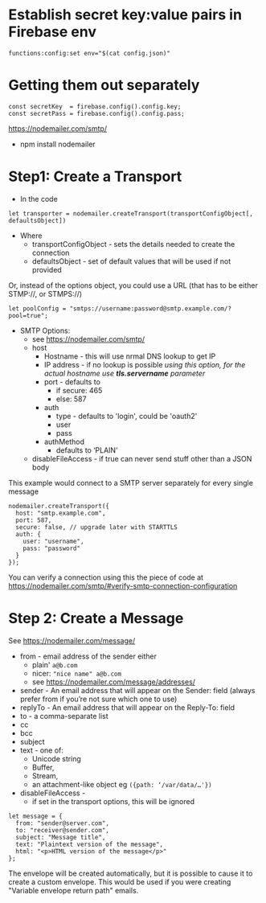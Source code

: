 # Establish secret key:value pairs in Firebase env

`functions:config:set env="$(cat config.json)"`

# Getting them out separately

```
const secretKey  = firebase.config().config.key;
const secretPass = firebase.config().config.pass;
```

https://nodemailer.com/smtp/

* npm install nodemailer

# Step1: Create a Transport

* In the code

```
let transporter = nodemailer.createTransport(transportConfigObject[, defaultsObject])
`````

* Where
    * transportConfigObject - sets the details needed to create the connection
    * defaultsObject - set of default values that will be used if not provided

Or, instead of the options object, you could use a URL (that has to be either STMP://, or STMPS://)

```apacheconf
let poolConfig = "smtps://username:password@smtp.example.com/?pool=true";
```

* SMTP Options:
    * see https://nodemailer.com/smtp/
    * host
        * Hostname - this will use nrmal DNS lookup to get IP
        * IP address - if no lookup is possible _using this option, for the actual hostname use **tls.servername**
          parameter_
        * port - defaults to
            * if secure: 465
            * else: 587
        * auth
            * type - defaults to  'login', could be 'oauth2'
            * user
            * pass
        * authMethod
            * defaults to ‘PLAIN’
    * disableFileAccess - if true can never send stuff other than a JSON body

This example would connect to a SMTP server separately for every single message

```
nodemailer.createTransport({
  host: "smtp.example.com",
  port: 587,
  secure: false, // upgrade later with STARTTLS
  auth: {
    user: "username",
    pass: "password"
  }
});

```

You can verify a connection using this the piece of code
at https://nodemailer.com/smtp/#verify-smtp-connection-configuration

# Step 2: Create a Message

See https://nodemailer.com/message/

* from - email address of the sender either
    * plain' `a@b.com`
    * nicer: `"nice name" a@b.com`
    * see https://nodemailer.com/message/addresses/
* sender - An email address that will appear on the Sender: field (always prefer from if you’re not sure which one to
  use)
* replyTo - An email address that will appear on the Reply-To: field
* to - a comma-separate list
* cc
* bcc
* subject
* text - one of:
    * Unicode string
    * Buffer,
    * Stream,
    * an attachment-like object eg `({path: ‘/var/data/…'})`
* disableFileAccess -
    * if set in the transport options, this will be ignored

```
let message = {
  from: "sender@server.com",
  to: "receiver@sender.com",
  subject: "Message title",
  text: "Plaintext version of the message",
  html: "<p>HTML version of the message</p>"
};
```

The envelope will be created automatically, but it is possible to cause it to create a custom envelope. This would be
used if you were creating "Variable envelope return path" emails.
